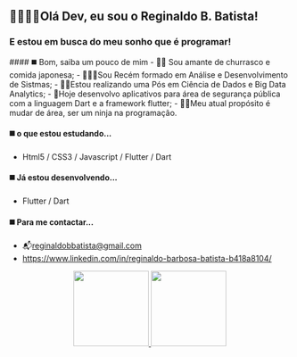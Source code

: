## 🖖🏻🧑‍💻Olá Dev, eu sou o Reginaldo B. Batista!
### E estou em busca do meu sonho que é programar!
<div>
#### ◼️ Bom, saiba um pouco de mim
 - 🥩🍣 Sou amante de churrasco e comida japonesa;
 - 👨🏻‍💻Sou Recém formado em Análise e Desenvolvimento de Sistmas;
 - 👨‍🎓Estou realizando uma Pós em Ciência de Dados e Big Data Analytics;
 - 💾Hoje desenvolvo aplicativos para área de segurança pública com a
 linguagem Dart e a framework flutter;
 - 🐱‍👤Meu atual propósito é mudar de área, ser um ninja na programação.

#### ◼️ o que estou estudando...
 - Html5 / CSS3 / Javascript / Flutter / Dart

#### ◼️ Já estou desenvolvendo...
- Flutter / Dart

#### ◼️ Para me contactar...
 - 📬reginaldobbatista@gmail.com
 - https://www.linkedin.com/in/reginaldo-barbosa-batista-b418a8104/
</div>
<div align="center">
  <a href="https://github.com/reginaldobbatista">
  <img height="135em" src="https://github-readme-stats.vercel.app/api?username=reginaldobbatista&show_icons=true&theme=dracula&include_all_commits=true&count_private=true"/>
  <img height="135em" src="https://github-readme-stats.vercel.app/api/top-langs/?username=reginaldobbatista&layout=compact&langs_count=7&theme=dracula"/>
</div>

